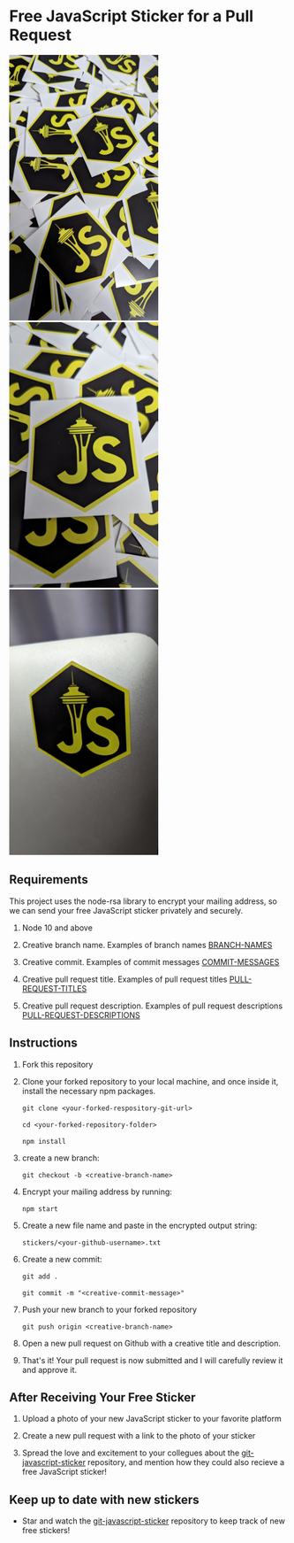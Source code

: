 # Free JavaScript Sticker for a Pull Request

<img src="./photos/PXL_20231115_072631595.jpeg" alt="Free JavaScript sticker - https://github.com/xallard/git-javascript-sticker" width="270"/><img src="./photos/PXL_20231115_072652446.jpeg" alt="Free JavaScript sticker - https://github.com/xallard/git-javascript-sticker" width="270"/><img src="./photos/PXL_20231115_072753008.jpeg" alt="Free JavaScript sticker - https://github.com/xallard/git-javascript-sticker" width="270"/>

## Requirements

This project uses the node-rsa library to encrypt your mailing address, so we can send your free JavaScript sticker privately and securely.

1. Node 10 and above

2. Creative branch name. Examples of branch names [BRANCH-NAMES](./BRANCH-NAMES.md)

3. Creative commit. Examples of commit messages [COMMIT-MESSAGES](./COMMIT-MESSAGES.md)

4. Creative pull request title. Examples of pull request titles [PULL-REQUEST-TITLES](./PULL-REQUEST-TITLES.md)

5. Creative pull request description. Examples of pull request descriptions [PULL-REQUEST-DESCRIPTIONS](./PULL-REQUEST-DESCRIPTIONS.md)

## Instructions

1. Fork this repository

2. Clone your forked repository to your local machine, and once inside it, install the necessary npm packages.

   ```
   git clone <your-forked-respository-git-url>
   ```

   ```
   cd <your-forked-repository-folder>
   ```

   ```
   npm install
   ```

3. create a new branch:

   ```
   git checkout -b <creative-branch-name>
   ```

4. Encrypt your mailing address by running:

   ```
   npm start
   ```

5. Create a new file name and paste in the encrypted output string:

   ```
   stickers/<your-github-username>.txt
   ```

6. Create a new commit:

   ```
   git add .
   ```

   ```
   git commit -m "<creative-commit-message>"
   ```

7. Push your new branch to your forked repository

   ```
   git push origin <creative-branch-name>
   ```

8. Open a new pull request on Github with a creative title and description.

9. That's it! Your pull request is now submitted and I will carefully review it and approve it.

## After Receiving Your Free Sticker

1. Upload a photo of your new JavaScript sticker to your favorite platform

2. Create a new pull request with a link to the photo of your sticker

3. Spread the love and excitement to your collegues about the [git-javascript-sticker](https://github.com/xallard/git-javascript-sticker) repository, and mention how they could also recieve a free JavaScript sticker!

## Keep up to date with new stickers

- Star and watch the [git-javascript-sticker](https://github.com/xallard/git-javascript-sticker) repository to keep track of new free stickers!
